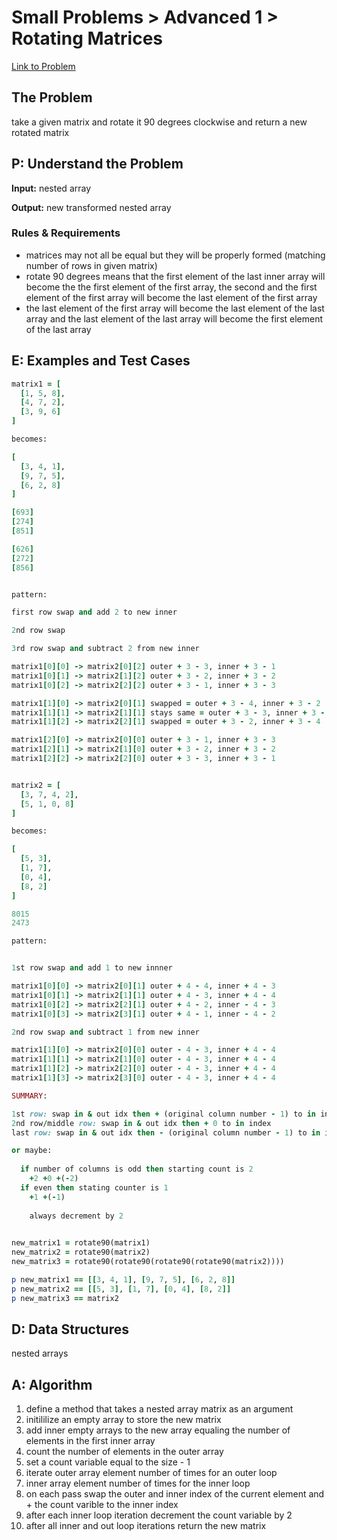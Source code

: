 # Small Problems > Advanced 1 > Rotating Matrices

[Link to Problem](https://launchschool.com/exercises/6f022fc1)

## The Problem

take a given matrix and rotate it 90 degrees clockwise and return a new rotated matrix

## P: Understand the Problem

**Input:** nested array

**Output:** new transformed nested array

### Rules & Requirements

- matrices may not all be equal but they will be properly formed (matching number of rows in given matrix)
- rotate 90 degrees means that the first element of the last inner array will become the the first element of the first array, the second and the first element of the first array will become the last element of the first array
- the last element of the first array will become the last element of the last array and the last element of the last array will become the first element of the last array

## E: Examples and Test Cases

```ruby
matrix1 = [
  [1, 5, 8],
  [4, 7, 2],
  [3, 9, 6]
]

becomes:

[
  [3, 4, 1], 
  [9, 7, 5], 
  [6, 2, 8]
]

[693]
[274]
[851]

[626]
[272]
[856]


pattern:

first row swap and add 2 to new inner

2nd row swap

3rd row swap and subtract 2 from new inner

matrix1[0][0] -> matrix2[0][2] outer + 3 - 3, inner + 3 - 1
matrix1[0][1] -> matrix2[1][2] outer + 3 - 2, inner + 3 - 2
matrix1[0][2] -> matrix2[2][2] outer + 3 - 1, inner + 3 - 3

matrix1[1][0] -> matrix2[0][1] swapped = outer + 3 - 4, inner + 3 - 2
matrix1[1][1] -> matrix2[1][1] stays same = outer + 3 - 3, inner + 3 - 3
matrix1[1][2] -> matrix2[2][1] swapped = outer + 3 - 2, inner + 3 - 4

matrix1[2][0] -> matrix2[0][0] outer + 3 - 1, inner + 3 - 3
matrix1[2][1] -> matrix2[1][0] outer + 3 - 2, inner + 3 - 2
matrix1[2][2] -> matrix2[2][0] outer + 3 - 3, inner + 3 - 1


matrix2 = [
  [3, 7, 4, 2],
  [5, 1, 0, 8]
]

becomes:

[
  [5, 3], 
  [1, 7], 
  [0, 4], 
  [8, 2]
]

8015
2473

pattern:


1st row swap and add 1 to new innner

matrix1[0][0] -> matrix2[0][1] outer + 4 - 4, inner + 4 - 3
matrix1[0][1] -> matrix2[1][1] outer + 4 - 3, inner + 4 - 4
matrix1[0][2] -> matrix2[2][1] outer + 4 - 2, inner - 4 - 3
matrix1[0][3] -> matrix2[3][1] outer + 4 - 1, inner - 4 - 2

2nd row swap and subtract 1 from new inner

matrix1[1][0] -> matrix2[0][0] outer - 4 - 3, inner + 4 - 4
matrix1[1][1] -> matrix2[1][0] outer - 4 - 3, inner + 4 - 4
matrix1[1][2] -> matrix2[2][0] outer - 4 - 3, inner + 4 - 4
matrix1[1][3] -> matrix2[3][0] outer - 4 - 3, inner + 4 - 4

SUMMARY:

1st row: swap in & out idx then + (original column number - 1) to in index
2nd row/middle row: swap in & out idx then + 0 to in index
last row: swap in & out idx then - (original column number - 1) to in index

or maybe:
  
  if number of columns is odd then starting count is 2
    +2 +0 +(-2)
  if even then stating counter is 1
    +1 +(-1)
    
    always decrement by 2
  

new_matrix1 = rotate90(matrix1)
new_matrix2 = rotate90(matrix2)
new_matrix3 = rotate90(rotate90(rotate90(rotate90(matrix2))))

p new_matrix1 == [[3, 4, 1], [9, 7, 5], [6, 2, 8]]
p new_matrix2 == [[5, 3], [1, 7], [0, 4], [8, 2]]
p new_matrix3 == matrix2
```

## D: Data Structures

nested arrays

## A: Algorithm

1. define a method that takes a nested array matrix as an argument
1. initililize an empty array to store the new matrix
1. add inner empty arrays to the new array equaling the number of elements in the first inner array
1. count the number of elements in the outer array
1. set a count variable equal to the size - 1
1. iterate outer array element number of times for an outer loop
1. inner array element number of times for the inner loop
1. on each pass swap the outer and inner index of the current element and + the count varible to the inner index
1. after each inner loop iteration decrement the count variable by 2
1. after all inner and out loop iterations return the new matrix 
